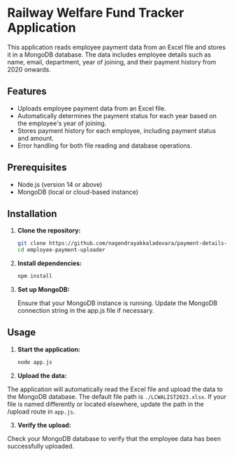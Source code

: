 # Railway Welfare Fund Tracker Application

This application reads employee payment data from an Excel file and stores it in a MongoDB database. The data includes employee details such as name, email, department, year of joining, and their payment history from 2020 onwards.

## Features

- Uploads employee payment data from an Excel file.
- Automatically determines the payment status for each year based on the employee's year of joining.
- Stores payment history for each employee, including payment status and amount.
- Error handling for both file reading and database operations.
   
## Prerequisites

- Node.js (version 14 or above)
- MongoDB (local or cloud-based instance)


## Installation

1. **Clone the repository:**

   ```bash
   git clone https://github.com/nagendrayakkaladevara/payment-details-railwayapplication-backend
   cd employee-payment-uploader
2. **Install dependencies:**

   ```bash
   npm install
3. **Set up MongoDB:**

   Ensure that your MongoDB   instance is running. Update the MongoDB connection string in the app.js file if necessary.

## Usage

1. **Start the application:**

   ```bash
   node app.js

2. **Upload the data:**

The application will automatically read the Excel file and upload the data to the MongoDB database. The default file path is `./LCWALIST2023.xlsx`. If your file is named differently or located elsewhere, update the path in the /upload route in `app.js`.

3. **Verify the upload:**

  Check your MongoDB database to verify that the employee data has been successfully uploaded.




